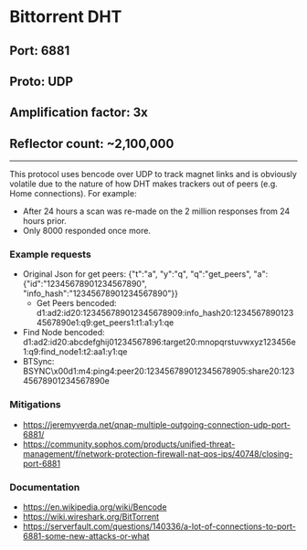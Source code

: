 # Bittorrent DHT

## Port: 6881

## Proto: UDP

## Amplification factor: 3x

## Reflector count: ~2,100,000

---

This protocol uses bencode over UDP to track magnet links and is obviously volatile due to the nature of how DHT makes trackers out of peers (e.g. Home connections). For example:

- After 24 hours a scan was re-made on the 2 million responses from 24 hours prior.
- Only 8000 responded once more.

### Example requests

- Original Json for get peers: {"t":"a", "y":"q", "q":"get_peers", "a": {"id":"12345678901234567890", "info_hash":"12345678901234567890"}}
  - Get Peers bencoded: d1:ad2:id20:123456789012345678909:info_hash20:12345678901234567890e1:q9:get_peers1:t1:a1:y1:qe
- Find Node bencoded: d1:ad2:id20:abcdefghij01234567896:target20:mnopqrstuvwxyz123456e1:q9:find_node1:t2:aa1:y1:qe
- BTSync: BSYNC\x00d1:m4:ping4:peer20:123456789012345678905:share20:12345678901234567890e

### Mitigations

- <https://jeremyverda.net/qnap-multiple-outgoing-connection-udp-port-6881/>
- <https://community.sophos.com/products/unified-threat-management/f/network-protection-firewall-nat-qos-ips/40748/closing-port-6881>

### Documentation

- <https://en.wikipedia.org/wiki/Bencode>
- <https://wiki.wireshark.org/BitTorrent>
- <https://serverfault.com/questions/140336/a-lot-of-connections-to-port-6881-some-new-attacks-or-what>
